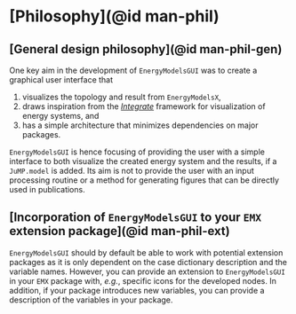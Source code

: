# [Philosophy](@id man-phil)

## [General design philosophy](@id man-phil-gen)

One key aim in the development of `EnergyModelsGUI` was to create a graphical user interface that

1. visualizes the topology and result from `EnergyModelsX`,
2. draws inspiration from the *[Integrate](https://www.sintef.no/programvare/integrate/)* framework for visualization of energy systems, and
3. has a simple architecture that minimizes dependencies on major packages.

`EnergyModelsGUI` is hence focusing of providing the user with a simple interface to both visualize the created energy system and the results, if a `JuMP.model` is added.
Its aim is not to provide the user with an input processing routine or a method for generating figures that can be directly used in publications.

## [Incorporation of `EnergyModelsGUI` to your `EMX` extension package](@id man-phil-ext)

`EnergyModelsGUI` should by default be able to work with potential extension packages as it is only dependent on the case dictionary description and the variable names.
However, you can provide an extension to `EnergyModelsGUI` in your `EMX` package with, *e.g.*, specific icons for the developed nodes.
In addition, if your package introduces new variables, you can provide a description of the variables in your package.
